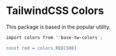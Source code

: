 # TailwindCSS Colors

This package is based in the popular utility.


```bash
import colors from ''base-tw-colors';

const red = colors.RED[500]
```
